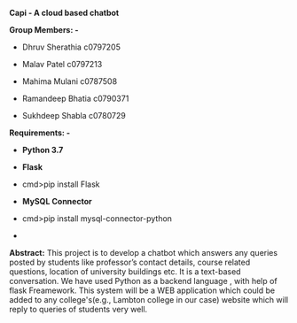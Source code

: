 **Capi - A cloud based chatbot**

**Group Members: -**

- Dhruv Sherathia c0797205

- Malav Patel c0797213

- Mahima Mulani c0787508

- Ramandeep Bhatia c0790371

- Sukhdeep Shabla c0780729


**Requirements: -**

- **Python 3.7**

- **Flask**
- cmd>pip install Flask

- **MySQL Connector**
- cmd>pip install mysql-connector-python
- 
**Abstract:** This project is to develop a chatbot which answers any queries posted by students like professor’s contact details, course related questions, location of university buildings etc. It is a text-based conversation. We have used Python as a backend language , with help of flask Freamework. This system will be a WEB application which could be added to any college's(e.g., Lambton college in our case) website which will reply to queries of students very well.

